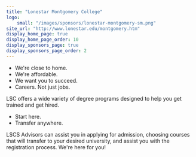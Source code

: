 ```yaml
---
title: "Lonestar Montgomery College"
logo:
    small: "/images/sponsors/lonestar-montgomery-sm.png"
site_url: "http://www.lonestar.edu/montgomery.htm"    
display_home_page: true
display_home_page_order: 10
display_sponsors_page: true
display_sponsors_page_order: 2
---
```


* We're close to home.
* We're affordable.
* We want you to succeed.
* Careers. Not just jobs.

LSC offers a wide variety of degree programs designed to help you get trained and get hired.

* Start here. 
* Transfer anywhere.

LSCS Advisors can assist you in applying for admission, choosing courses that will transfer to your desired university, and assist you with the registration process. We're here for you!